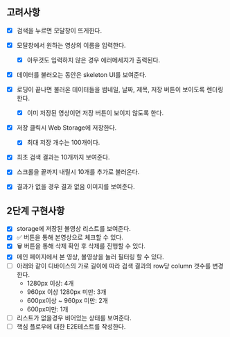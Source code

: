 ## 고려사항

- [x] 검색을 누르면 모달창이 뜨게한다.
- [x] 모달창에서 원하는 영상의 이름을 입력한다.
  - [x] 아무것도 입력하지 않은 경우 에러메세지가 출력된다.
- [x] 데이터를 불러오는 동안은 skeleton UI를 보여준다.
- [x] 로딩이 끝나면 불러온 데이터들을 썸네일, 날짜, 제목, 저장 버튼이 보이도록 렌더링한다.
  - [x] 이미 저장된 영상이면 저장 버튼이 보이지 않도록 한다.
- [x] 저장 클릭시 Web Storage에 저장한다.
  - [x] 최대 저장 개수는 100개이다.
- [x] 최초 검색 결과는 10개까지 보여준다.
- [x] 스크롤을 끝까지 내릴시 10개를 추가로 불러온다.
- [x] 결과가 없을 경우 결과 없음 이미지를 보여준다.


## 2단계 구현사항

- [x] storage에 저장된 볼영상 리스트를 보여준다.
- [x] ✅ 버튼을 통해 본영상으로 체크할 수 있다.
- [x] 🗑️ 버튼을 통해 삭제 확인 후 삭제를 진행할 수 있다.
- [x] 메인 페이지에서 본 영상, 볼영상을 눌러 필터링 할 수 있다.
- [ ] 아래와 같이 디바이스의 가로 길이에 따라 검색 결과의 row당 column 갯수를 변경한다.
  - 1280px 이상: 4개
  - 960px 이상 1280px 미만: 3개
  - 600px이상 ~ 960px 미만: 2개
  - 600px미만: 1개
- [ ] 리스트가 없을경우 비어있는 상태를 보여준다.
- [ ] 핵심 플로우에 대한 E2E테스트를 작성한다.